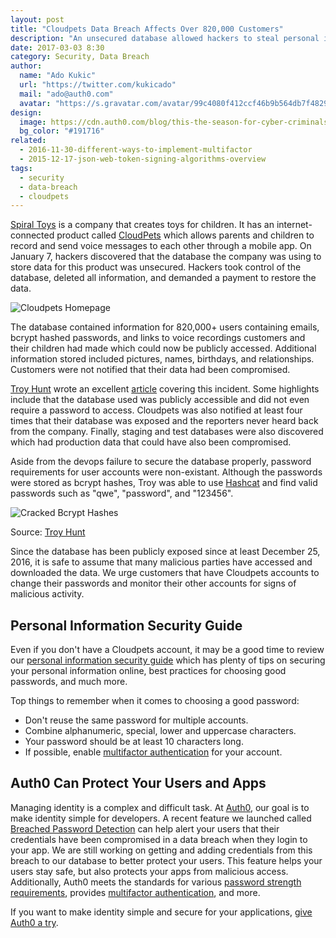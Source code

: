 ```yaml
---
layout: post
title: "Cloudpets Data Breach Affects Over 820,000 Customers"
description: "An unsecured database allowed hackers to steal personal information from over 820,000 Cloudpets customers. Learn how this may affect you and what to do next."
date: 2017-03-03 8:30
category: Security, Data Breach
author:
  name: "Ado Kukic"
  url: "https://twitter.com/kukicado"
  mail: "ado@auth0.com"
  avatar: "https://s.gravatar.com/avatar/99c4080f412ccf46b9b564db7f482907?s=200"
design:
  image: https://cdn.auth0.com/blog/this-the-season-for-cyber-criminals/logo.png
  bg_color: "#191716"
related:
  - 2016-11-30-different-ways-to-implement-multifactor
  - 2015-12-17-json-web-token-signing-algorithms-overview
tags:
  - security
  - data-breach
  - cloudpets
---
```


[Spiral Toys](http://spiraltoys.com/) is a company that creates toys for children. It has an internet-connected product called [CloudPets](http://cloudpets.com/) which allows parents and children to record and send voice messages to each other through a mobile app. On January 7, hackers discovered that the database the company was using to store data for this product was unsecured. Hackers took control of the database, deleted all information, and demanded a payment to restore the data.

![Cloudpets Homepage](https://cdn.auth0.com/blog/cloudpets-data-breach/cloudpets.png)

The database contained information for 820,000+ users containing emails, bcrypt hashed passwords, and links to voice recordings customers and their children had made which could now be publicly accessed. Additional information stored included pictures, names, birthdays, and relationships. Customers were not notified that their data had been compromised.

[Troy Hunt](https://twitter.com/troyhunt) wrote an excellent [article](https://www.troyhunt.com/data-from-connected-cloudpets-teddy-bears-leaked-and-ransomed-exposing-kids-voice-messages/) covering this incident. Some highlights include that the database used was publicly accessible and did not even require a password to access. Cloudpets was also notified at least four times that their database was exposed and the reporters never heard back from the company. Finally, staging and test databases were also discovered which had production data that could have also been compromised.

Aside from the devops failure to secure the database properly, password requirements for user accounts were non-existant. Although the passwords were stored as bcrypt hashes, Troy was able to use [Hashcat](https://hashcat.net/hashcat/) and find valid passwords such as "qwe", "password", and "123456". 

![Cracked Bcrypt Hashes](https://cdn.auth0.com/blog/cloudpets-data-breach/cracked-bcrypt-hashes.png)

Source: [Troy Hunt](https://www.troyhunt.com/data-from-connected-cloudpets-teddy-bears-leaked-and-ransomed-exposing-kids-voice-messages/)

Since the database has been publicly exposed since at least December 25, 2016, it is safe to assume that many malicious parties have accessed and downloaded the data. We urge customers that have Cloudpets accounts to change their passwords and monitor their other accounts for signs of malicious activity.

## Personal Information Security Guide

Even if you don't have a Cloudpets account, it may be a good time to review our [personal information security guide](https://auth0.com/blog/personal-information-security-identity-guide/) which has plenty of tips on securing your personal information online, best practices for choosing good passwords, and much more. 

Top things to remember when it comes to choosing a good password:

* Don't reuse the same password for multiple accounts.
* Combine alphanumeric, special, lower and uppercase characters.
* Your password should be at least 10 characters long.
* If possible, enable [multifactor authentication](https://auth0.com/multifactor-authentication) for your account.

## Auth0 Can Protect Your Users and Apps

Managing identity is a complex and difficult task. At [Auth0](https://auth0.com), our goal is to make identity simple for developers. A recent feature we launched called [Breached Password Detection](https://auth0.com/breached-passwords) can help alert your users that their credentials have been compromised in a data breach when they login to your app. We are still working on getting and adding credentials from this breach to our database to better protect your users. This feature helps your users stay safe, but also protects your apps from malicious access. Additionally, Auth0 meets the standards for various [password strength requirements](https://auth0.com/docs/connections/database/password-strength), provides [multifactor authentication](https://auth0.com/multifactor-authentication), and more.

If you want to make identity simple and secure for your applications, <a href="javascript:signup()">give Auth0 a try</a>.
